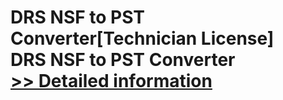 # DRS NSF to PST Converter[Technician License]<br />DRS NSF to PST Converter<br />[>> Detailed information](https://secure.shareit.com/shareit/product.html?productid=301004323&affiliateid=200057808)